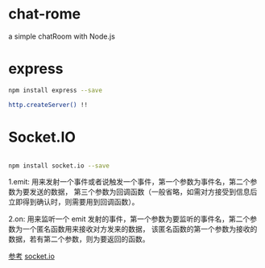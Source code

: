 # chat-rome
a simple chatRoom with Node.js

# express
```bash
npm install express --save

http.createServer() !!
```

# Socket.IO
```bash

npm install socket.io --save

```
1.emit: 用来发射一个事件或者说触发一个事件，第一个参数为事件名，第二个参数为要发送的数据，
第三个参数为回调函数（一般省略，如需对方接受到信息后立即得到确认时，则需要用到回调函数）。

2.on: 用来监听一个 emit 发射的事件，第一个参数为要监听的事件名，第二个参数为一个匿名函数用来接收对方发来的数据，
该匿名函数的第一个参数为接收的数据，若有第二个参数，则为要返回的函数。

[参考](https://github.com/thesadboy/ChatRoom)
[socket.io](https://socket.io/)
